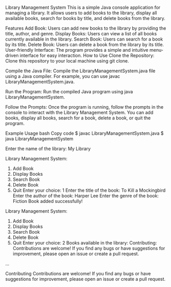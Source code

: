Library Management System
This is a simple Java console application for managing a library. It allows users to add books to the library, display all available books, search for books by title, and delete books from the library.

Features
Add Book: Users can add new books to the library by providing the title, author, and genre.
Display Books: Users can view a list of all books currently available in the library.
Search Book: Users can search for a book by its title.
Delete Book: Users can delete a book from the library by its title.
User-friendly Interface: The program provides a simple and intuitive menu-driven interface for easy interaction.
How to Use
Clone the Repository: Clone this repository to your local machine using git clone.

Compile the Java File: Compile the LibraryManagementSystem.java file using a Java compiler. For example, you can use javac LibraryManagementSystem.java.

Run the Program: Run the compiled Java program using java LibraryManagementSystem.

Follow the Prompts: Once the program is running, follow the prompts in the console to interact with the Library Management System. You can add books, display all books, search for a book, delete a book, or quit the program.

Example Usage
bash
Copy code
$ javac LibraryManagementSystem.java
$ java LibraryManagementSystem

Enter the name of the library: My Library

Library Management System:
1. Add Book
2. Display Books
3. Search Book
4. Delete Book
5. Quit
Enter your choice: 1
Enter the title of the book: To Kill a Mockingbird
Enter the author of the book: Harper Lee
Enter the genre of the book: Fiction
Book added successfully!

Library Management System:
1. Add Book
2. Display Books
3. Search Book
4. Delete Book
5. Quit
Enter your choice: 2
Books available in the library:
Contributing:
Contributions are welcome! If you find any bugs or have suggestions for improvement, please open an issue or create a pull request.

...

Contributing
Contributions are welcome! If you find any bugs or have suggestions for improvement, please open an issue or create a pull request.
